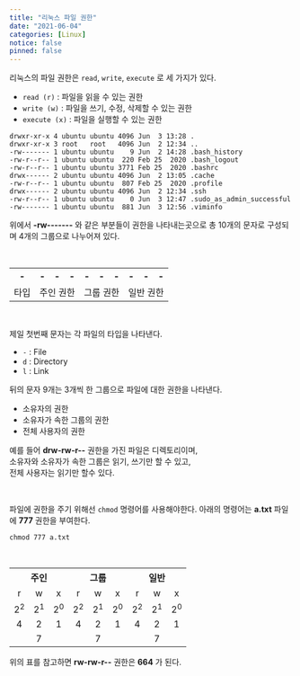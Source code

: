```yaml
---
title: "리눅스 파일 권한"
date: "2021-06-04"
categories: [Linux]
notice: false
pinned: false
---
```


리눅스의 파일 권한은 `read`, `write`, `execute` 로 세 가지가 있다.  
- `read (r)` : 파일을 읽을 수 있는 권한
- `write (w)` : 파일을 쓰기, 수정, 삭제할 수 있는 권한
- `execute (x)` : 파일을 실행할 수 있는 권한

```shell
drwxr-xr-x 4 ubuntu ubuntu 4096 Jun  3 13:28 .
drwxr-xr-x 3 root   root   4096 Jun  2 12:34 ..
-rw------- 1 ubuntu ubuntu    9 Jun  2 14:28 .bash_history
-rw-r--r-- 1 ubuntu ubuntu  220 Feb 25  2020 .bash_logout
-rw-r--r-- 1 ubuntu ubuntu 3771 Feb 25  2020 .bashrc
drwx------ 2 ubuntu ubuntu 4096 Jun  2 13:05 .cache
-rw-r--r-- 1 ubuntu ubuntu  807 Feb 25  2020 .profile
drwx------ 2 ubuntu ubuntu 4096 Jun  2 12:34 .ssh
-rw-r--r-- 1 ubuntu ubuntu    0 Jun  3 12:47 .sudo_as_admin_successful
-rw------- 1 ubuntu ubuntu  881 Jun  3 12:56 .viminfo
```

위에서 **-rw-------** 와 같은 부분들이 권한을 나타내는곳으로 총 10개의 문자로 구성되며 4개의 그룹으로 나누어져 있다.  

<br/>

<table>
  <tr>
    <th>-</th>
    <th>-</th>
    <th>-</th>
    <th>-</th>
    <th>-</th>
    <th>-</th>
    <th>-</th>
    <th>-</th>
    <th>-</th>
    <th>-</th>
  </tr>
  <tr>
    <td>타입</td>
    <td colspan="3">주인 권한</td>
    <td colspan="3">그룹 권한</td>
    <td colspan="3">일반 권한</td>
  </tr>
</table>

<br/>

제일 첫번째 문자는 각 파일의 타입을 나타낸다.
- `-` : File
- `d` : Directory
- `l` : Link

뒤의 문자 9개는 3개씩 한 그룹으로 파일에 대한 권한을 나타낸다.  
- 소유자의 권한
- 소유자가 속한 그룹의 권한
- 전체 사용자의 권한

예를 들어 **drw-rw-r--** 권한을 가진 파일은 디렉토리이며,  
소유자와 소유자가 속한 그룹은 읽기, 쓰기만 할 수 있고,  
전체 사용자는 읽기만 할수 있다.  

<br/>

파일에 권한을 주기 위해선 `chmod` 명령어를 사용해야한다. 
아래의 명령어는 **a.txt** 파일에 **777** 권한을 부여한다. 
```shell
chmod 777 a.txt
```
<br/>

<table style="text-align:center">
    <tr>
        <th colspan="3">주인</th>
        <th colspan="3">그룹</th>
        <th colspan="3">일반</th>
    </tr>
    <tr>
        <td>r</td>
        <td>w</td>
        <td>x</td>
        <td>r</td>
        <td>w</td>
        <td>x</td>
        <td>r</td>
        <td>w</td>
        <td>x</td>
    </tr>
    <tr>
        <td>2<sup>2</sup></td>
        <td>2<sup>1</sup></td>
        <td>2<sup>0</sup></td>
        <td>2<sup>2</sup></td>
        <td>2<sup>1</sup></td>
        <td>2<sup>0</sup></td>
        <td>2<sup>2</sup></td>
        <td>2<sup>1</sup></td>
        <td>2<sup>0</sup></td>
    </tr>
    <tr>
        <td>4</td>
        <td>2</td>
        <td>1</td>
        <td>4</td>
        <td>2</td>
        <td>1</td>
        <td>4</td>
        <td>2</td>
        <td>1</td>
    </tr>
    <tr>
    <td colspan="3">7</td>
    <td colspan="3">7</td>
    <td colspan="3">7</td>
  </tr>
</table>

위의 표를 참고하면 **rw-rw-r--** 권한은 **664** 가 된다.